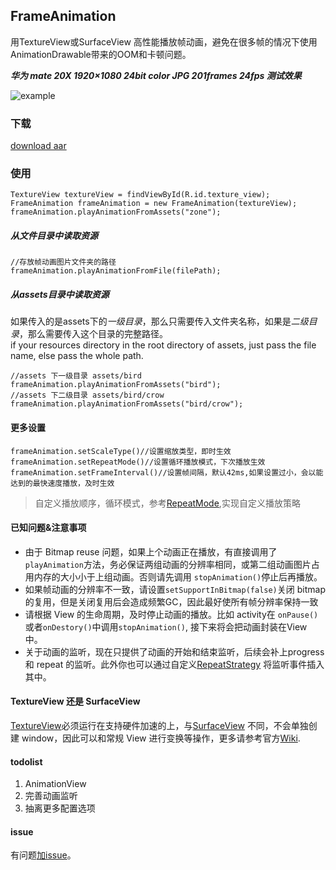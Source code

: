 ## FrameAnimation 
用TextureView或SurfaceView 高性能播放帧动画，避免在很多帧的情况下使用AnimationDrawable带来的OOM和卡顿问题。

***华为 mate 20X 1920×1080 24bit color JPG 201frames 24fps 测试效果***

![example](https://github.com/yuyashuai/PictureBed/blob/master/SVID_20190509_163330_1.gif?raw=true)

### 下载
[download aar](https://dl.bintray.com/yuyashuai/android/com/yuyashuai/android/frameanimation/2.0.0/:frameanimation-2.0.0.aar)

### 使用 

```
TextureView textureView = findViewById(R.id.texture_view);
FrameAnimation frameAnimation = new FrameAnimation(textureView);
frameAnimation.playAnimationFromAssets("zone");
```
##### 从文件目录中读取资源
```
//存放帧动画图片文件夹的路径
frameAnimation.playAnimationFromFile(filePath);
```
##### 从assets目录中读取资源
如果传入的是assets下的*一级目录*，那么只需要传入文件夹名称，如果是*二级目录*，那么需要传入这个目录的完整路径。  
if your resources directory in the root directory of assets, just pass the file name, else pass the whole path. 

```
//assets 下一级目录 assets/bird
frameAnimation.playAnimationFromAssets("bird");
//assets 下二级目录 assets/bird/crow
frameAnimation.playAnimationFromAssets("bird/crow");
```
#### 更多设置
```                
frameAnimation.setScaleType()//设置缩放类型，即时生效
frameAnimation.setRepeatMode()//设置循环播放模式，下次播放生效
frameAnimation.setFrameInterval()//设置帧间隔，默认42ms,如果设置过小，会以能达到的最快速度播放，及时生效
```
> 自定义播放顺序，循环模式，参考[RepeatMode](https://github.com/yuyashuai/FrameAnimation/tree/master/frameanimation/src/main/java/com/yuyashuai/frameanimation/repeatmode),实现自定义播放策略
#### 已知问题&注意事项

* 由于 Bitmap reuse 问题，如果上个动画正在播放，有直接调用了`playAnimation`方法，务必保证两组动画的分辨率相同，或第二组动画图片占用内存的大小小于上组动画。否则请先调用 `stopAnimation()`停止后再播放。
* 如果帧动画的分辨率不一致，请设置`setSupportInBitmap(false)`关闭 bitmap 的复用，但是关闭复用后会造成频繁GC，因此最好使所有帧分辨率保持一致
* 请根据 View 的生命周期，及时停止动画的播放。比如 activity在 `onPause()`或者`onDestory()`中调用`stopAnimation()`, 接下来将会把动画封装在View 中。
* 关于动画的监听，现在只提供了动画的开始和结束监听，后续会补上progress 和 repeat 的监听。此外你也可以通过自定义[RepeatStrategy](https://github.com/yuyashuai/FrameAnimation/blob/master/frameanimation/src/main/java/com/yuyashuai/frameanimation/repeatmode/RepeatStrategy.kt) 将监听事件插入其中。
#### TextureView 还是 SurfaceView
[TextureView](https://developer.android.com/reference/android/view/TextureView)必须运行在支持硬件加速的上，与[SurfaceView](https://developer.android.com/reference/android/view/SurfaceView) 不同，不会单独创建 window，因此可以和常规 View 进行变换等操作，更多请参考官方[Wiki](https://developer.android.com/reference/android/view/TextureView). 
#### todolist
1. AnimationView
2. 完善动画监听
3. 抽离更多配置选项
#### issue

有问题[加issue](https://github.com/yuyashuai/SilkyAnimation/issues/new)。  

